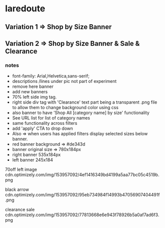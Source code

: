 # laredoute

## Variation 1 => Shop by Size Banner
## Variation 2 => Shop by Size Banner & Sale & Clearance

 ### notes 
 - font-family: Arial,Helvetica,sans-serif;
 - descriptions /lines under pic not part of experiment
 - remove here banner
 - add new banners
 - 70% left side img tag.
 - right side div tag with 'Clearance' text part being a transparent .png file to allow
   them to change background color using css
 - also banner to have 'Shop All [category name] by size' functionality
 - See URL list for list of category names
 - same functionality across filters
 - add  'apply' CTA to drop down
 - Also => when users has applied filters display selected sizes below banner.
 - red banner background => #de343d
 - banner original size => 780x184px
 - right banner 535x184px
 - left banner 245x184

70off left image
cdn.optimizely.com/img/153957092/4ef1416349bd4199a5aa77bc05c4519b.png

black arrow
cdn.optimizely.com/img/153957092/95eb734984f14993b47056907404491f.png

clearance sale
cdn.optimizely.com/img/153957092/77813668e6e943f78926b5a0af7ad6f3.png

